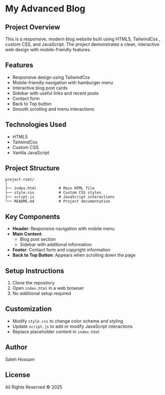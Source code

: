 # My Advanced Blog

## Project Overview

This is a responsive, modern blog website built using HTML5, TailwindCss , custom CSS, and JavaScript. The project demonstrates a clean, interactive web design with mobile-friendly features.

## Features

- Responsive design using TailwindCss
- Mobile-friendly navigation with hamburger menu
- Interactive blog post cards
- Sidebar with useful links and recent posts
- Contact form
- Back to Top button
- Smooth scrolling and menu interactions

## Technologies Used

- HTML5
- TailwindCss
- Custom CSS
- Vanilla JavaScript

## Project Structure

```
project-root/
│
├── index.html          # Main HTML file
├── style.css           # Custom CSS styles
├── script.js           # JavaScript interactions
└── README.md           # Project documentation
```

## Key Components

- **Header**: Responsive navigation with mobile menu
- **Main Content**:
  - Blog post section
  - Sidebar with additional information
- **Footer**: Contact form and copyright information
- **Back to Top Button**: Appears when scrolling down the page

## Setup Instructions

1. Clone the repository
2. Open `index.html` in a web browser
3. No additional setup required

## Customization

- Modify `style.css` to change color scheme and styling
- Update `script.js` to add or modify JavaScript interactions
- Replace placeholder content in `index.html`

## Author

Saleh Hossam

## License

All Rights Reserved © 2025
